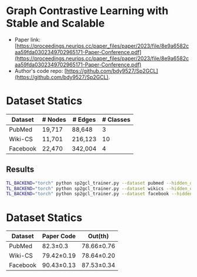 # Graph Contrastive Learning with Stable and Scalable

- Paper link: [https://proceedings.neurips.cc/paper_files/paper/2023/file/8e9a6582caa59fda0302349702965171-Paper-Conference.pdf](https://proceedings.neurips.cc/paper_files/paper/2023/file/8e9a6582caa59fda0302349702965171-Paper-Conference.pdf)
- Author's code repo: [https://github.com/bdy9527/Sp2GCL](https://github.com/bdy9527/Sp2GCL).

# Dataset Statics

| Dataset  | # Nodes | # Edges  | # Classes |
|----------|---------|----------|-----------|
| PubMed   | 19,717  | 88,648   | 3         |
| Wiki-CS  | 11,701  | 216,123  | 10        |
| Facebook | 22,470  | 342,004  | 4         |



Results
-------

```bash
TL_BACKEND="torch" python sp2gcl_trainer.py --dataset pubmed --hidden_dim 4096 --spe_dim 30 --output_dim 32 --lr 0.001 --period 50 --l2_coef 5e-4 --n_epoch 5
TL_BACKEND="torch" python sp2gcl_trainer.py --dataset wikics --hidden_dim 2048 --spe_dim 100 --output_dim 32 --lr 0.001 --period 10 --l2_coef 5e-1 --n_epoch 3
TL_BACKEND="torch" python sp2gcl_trainer.py --dataset facebook --hidden_dim 1500 --spe_dim 100 --output_dim 32 --lr 0.001 --period 10 --l2_coef 5e-4 --n_epoch 5
```


# Dataset Statics

| Dataset  | Paper Code | Out(th)    |
| -------- | ---------- | ---------- |
| PubMed   | 82.3±0.3   | 78.66±0.76 |
| Wiki-CS  | 79.42±0.19 | 78.64±0.20 |
| Facebook | 90.43±0.13 | 87.53±0.34 |

